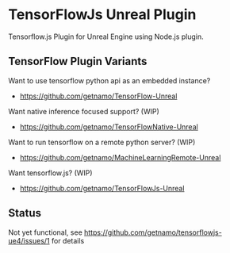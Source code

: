 # TensorFlowJs Unreal Plugin
Tensorflow.js Plugin for Unreal Engine using Node.js plugin.

## TensorFlow Plugin Variants

Want to use tensorflow python api as an embedded instance? 

- https://github.com/getnamo/TensorFlow-Unreal

Want native inference focused support? (WIP)

- https://github.com/getnamo/TensorFlowNative-Unreal

Want to run tensorflow on a remote python server? (WIP)

- https://github.com/getnamo/MachineLearningRemote-Unreal

Want tensorflow.js? (WIP)

- https://github.com/getnamo/TensorFlowJs-Unreal

## Status

Not yet functional, see https://github.com/getnamo/tensorflowjs-ue4/issues/1 for details

